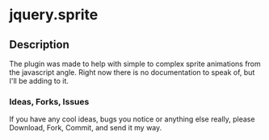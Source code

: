 # jquery.sprite

## Description

The plugin was made to help with simple to complex sprite animations from the javascript angle. Right now there is no documentation to speak of, but I'll be adding to it.

### Ideas, Forks, Issues

If you have any cool ideas, bugs you notice or anything else really, please Download, Fork, Commit, and send it my way.